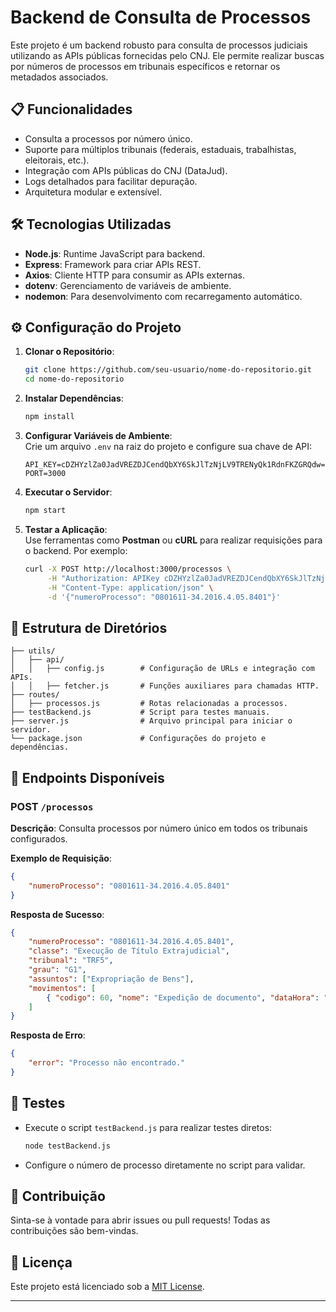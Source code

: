 
# Backend de Consulta de Processos

Este projeto é um backend robusto para consulta de processos judiciais utilizando as APIs públicas fornecidas pelo CNJ. Ele permite realizar buscas por números de processos em tribunais específicos e retornar os metadados associados.

## 📋 Funcionalidades

- Consulta a processos por número único.
- Suporte para múltiplos tribunais (federais, estaduais, trabalhistas, eleitorais, etc.).
- Integração com APIs públicas do CNJ (DataJud).
- Logs detalhados para facilitar depuração.
- Arquitetura modular e extensível.

## 🛠️ Tecnologias Utilizadas

- **Node.js**: Runtime JavaScript para backend.
- **Express**: Framework para criar APIs REST.
- **Axios**: Cliente HTTP para consumir as APIs externas.
- **dotenv**: Gerenciamento de variáveis de ambiente.
- **nodemon**: Para desenvolvimento com recarregamento automático.

## ⚙️ Configuração do Projeto

1. **Clonar o Repositório**:
   ```bash
   git clone https://github.com/seu-usuario/nome-do-repositorio.git
   cd nome-do-repositorio
   ```

2. **Instalar Dependências**:
   ```bash
   npm install
   ```

3. **Configurar Variáveis de Ambiente**:  
   Crie um arquivo `.env` na raiz do projeto e configure sua chave de API:  
   ```
   API_KEY=cDZHYzlZa0JadVREZDJCendQbXY6SkJlTzNjLV9TRENyQk1RdnFKZGRQdw==
   PORT=3000
   ```

4. **Executar o Servidor**:
   ```bash
   npm start
   ```

5. **Testar a Aplicação**:  
   Use ferramentas como **Postman** ou **cURL** para realizar requisições para o backend. Por exemplo:
   ```bash
   curl -X POST http://localhost:3000/processos \
        -H "Authorization: APIKey cDZHYzlZa0JadVREZDJCendQbXY6SkJlTzNjLV9TRENyQk1RdnFKZGRQdw==" \
        -H "Content-Type: application/json" \
        -d '{"numeroProcesso": "0801611-34.2016.4.05.8401"}'
   ```

## 📂 Estrutura de Diretórios

```
├── utils/
│   ├── api/
│   │   ├── config.js        # Configuração de URLs e integração com APIs.
│   │   ├── fetcher.js       # Funções auxiliares para chamadas HTTP.
├── routes/
│   ├── processos.js         # Rotas relacionadas a processos.
├── testBackend.js           # Script para testes manuais.
├── server.js                # Arquivo principal para iniciar o servidor.
└── package.json             # Configurações do projeto e dependências.
```

## 🚀 Endpoints Disponíveis

### POST `/processos`

**Descrição**: Consulta processos por número único em todos os tribunais configurados.

**Exemplo de Requisição**:
```json
{
    "numeroProcesso": "0801611-34.2016.4.05.8401"
}
```

**Resposta de Sucesso**:
```json
{
    "numeroProcesso": "0801611-34.2016.4.05.8401",
    "classe": "Execução de Título Extrajudicial",
    "tribunal": "TRF5",
    "grau": "G1",
    "assuntos": ["Expropriação de Bens"],
    "movimentos": [
        { "codigo": 60, "nome": "Expedição de documento", "dataHora": "2021-11-09T15:04:44.000Z" }
    ]
}
```

**Resposta de Erro**:
```json
{
    "error": "Processo não encontrado."
}
```

## 🧪 Testes

- Execute o script `testBackend.js` para realizar testes diretos:
   ```bash
   node testBackend.js
   ```

- Configure o número de processo diretamente no script para validar.

## 🌟 Contribuição

Sinta-se à vontade para abrir issues ou pull requests! Todas as contribuições são bem-vindas.

## 📜 Licença

Este projeto está licenciado sob a [MIT License](LICENSE).

---
```
